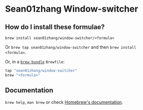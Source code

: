 # Sean01zhang Window-switcher

## How do I install these formulae?

`brew install sean01zhang/window-switcher/<formula>`

Or `brew tap sean01zhang/window-switcher` and then `brew install <formula>`.

Or, in a [`brew bundle`](https://github.com/Homebrew/homebrew-bundle) `Brewfile`:

```ruby
tap "sean01zhang/window-switcher"
brew "<formula>"
```

## Documentation

`brew help`, `man brew` or check [Homebrew's documentation](https://docs.brew.sh).

